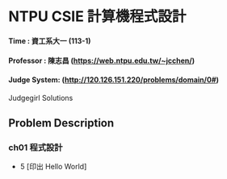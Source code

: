 # NTPU CSIE  計算機程式設計 
#### Time : 資工系大一 (113-1)
#### Professor : 陳志昌 (https://web.ntpu.edu.tw/~jcchen/)
#### Judge System: (http://120.126.151.220/problems/domain/0#)
Judgegirl Solutions

## Problem Description

### ch01 程式設計
- 5 [印出 Hello World]
